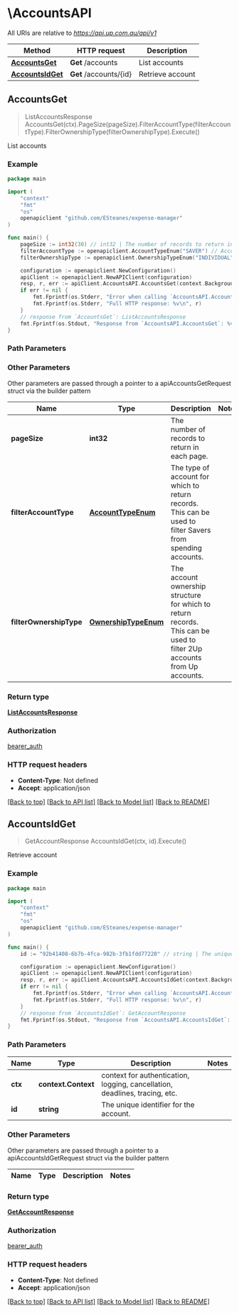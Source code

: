 # \AccountsAPI

All URIs are relative to *https://api.up.com.au/api/v1*

Method | HTTP request | Description
------------- | ------------- | -------------
[**AccountsGet**](AccountsAPI.md#AccountsGet) | **Get** /accounts | List accounts
[**AccountsIdGet**](AccountsAPI.md#AccountsIdGet) | **Get** /accounts/{id} | Retrieve account



## AccountsGet

> ListAccountsResponse AccountsGet(ctx).PageSize(pageSize).FilterAccountType(filterAccountType).FilterOwnershipType(filterOwnershipType).Execute()

List accounts



### Example

```go
package main

import (
	"context"
	"fmt"
	"os"
	openapiclient "github.com/ESteanes/expense-manager"
)

func main() {
	pageSize := int32(30) // int32 | The number of records to return in each page.  (optional)
	filterAccountType := openapiclient.AccountTypeEnum("SAVER") // AccountTypeEnum | The type of account for which to return records. This can be used to filter Savers from spending accounts.  (optional)
	filterOwnershipType := openapiclient.OwnershipTypeEnum("INDIVIDUAL") // OwnershipTypeEnum | The account ownership structure for which to return records. This can be used to filter 2Up accounts from Up accounts.  (optional)

	configuration := openapiclient.NewConfiguration()
	apiClient := openapiclient.NewAPIClient(configuration)
	resp, r, err := apiClient.AccountsAPI.AccountsGet(context.Background()).PageSize(pageSize).FilterAccountType(filterAccountType).FilterOwnershipType(filterOwnershipType).Execute()
	if err != nil {
		fmt.Fprintf(os.Stderr, "Error when calling `AccountsAPI.AccountsGet``: %v\n", err)
		fmt.Fprintf(os.Stderr, "Full HTTP response: %v\n", r)
	}
	// response from `AccountsGet`: ListAccountsResponse
	fmt.Fprintf(os.Stdout, "Response from `AccountsAPI.AccountsGet`: %v\n", resp)
}
```

### Path Parameters



### Other Parameters

Other parameters are passed through a pointer to a apiAccountsGetRequest struct via the builder pattern


Name | Type | Description  | Notes
------------- | ------------- | ------------- | -------------
 **pageSize** | **int32** | The number of records to return in each page.  | 
 **filterAccountType** | [**AccountTypeEnum**](AccountTypeEnum.md) | The type of account for which to return records. This can be used to filter Savers from spending accounts.  | 
 **filterOwnershipType** | [**OwnershipTypeEnum**](OwnershipTypeEnum.md) | The account ownership structure for which to return records. This can be used to filter 2Up accounts from Up accounts.  | 

### Return type

[**ListAccountsResponse**](ListAccountsResponse.md)

### Authorization

[bearer_auth](../README.md#bearer_auth)

### HTTP request headers

- **Content-Type**: Not defined
- **Accept**: application/json

[[Back to top]](#) [[Back to API list]](../README.md#documentation-for-api-endpoints)
[[Back to Model list]](../README.md#documentation-for-models)
[[Back to README]](../README.md)


## AccountsIdGet

> GetAccountResponse AccountsIdGet(ctx, id).Execute()

Retrieve account



### Example

```go
package main

import (
	"context"
	"fmt"
	"os"
	openapiclient "github.com/ESteanes/expense-manager"
)

func main() {
	id := "92b41408-6b7b-4fca-982b-3fb1fdd77220" // string | The unique identifier for the account. 

	configuration := openapiclient.NewConfiguration()
	apiClient := openapiclient.NewAPIClient(configuration)
	resp, r, err := apiClient.AccountsAPI.AccountsIdGet(context.Background(), id).Execute()
	if err != nil {
		fmt.Fprintf(os.Stderr, "Error when calling `AccountsAPI.AccountsIdGet``: %v\n", err)
		fmt.Fprintf(os.Stderr, "Full HTTP response: %v\n", r)
	}
	// response from `AccountsIdGet`: GetAccountResponse
	fmt.Fprintf(os.Stdout, "Response from `AccountsAPI.AccountsIdGet`: %v\n", resp)
}
```

### Path Parameters


Name | Type | Description  | Notes
------------- | ------------- | ------------- | -------------
**ctx** | **context.Context** | context for authentication, logging, cancellation, deadlines, tracing, etc.
**id** | **string** | The unique identifier for the account.  | 

### Other Parameters

Other parameters are passed through a pointer to a apiAccountsIdGetRequest struct via the builder pattern


Name | Type | Description  | Notes
------------- | ------------- | ------------- | -------------


### Return type

[**GetAccountResponse**](GetAccountResponse.md)

### Authorization

[bearer_auth](../README.md#bearer_auth)

### HTTP request headers

- **Content-Type**: Not defined
- **Accept**: application/json

[[Back to top]](#) [[Back to API list]](../README.md#documentation-for-api-endpoints)
[[Back to Model list]](../README.md#documentation-for-models)
[[Back to README]](../README.md)

